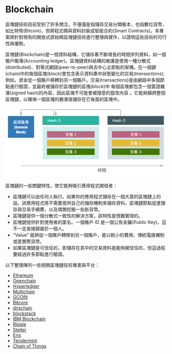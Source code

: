 # Blockchain

區塊鏈技術目前受到了許多關注，不僅僅是指儲存交易分類賬本，也指數位貨幣，如比特幣\(Bitcoin\)，但將程式碼與資料封裝成智能合約\(Smart Contracts\)。本專案將針對現有的開放式原始碼區塊鏈技術進行整理與實作，以證明這些技術的可行性與優勢。

區塊鏈\(Blockchain\)是一個資料結構，它儲存著不斷增長的時間序列資料，如一個賬戶賬簿\(Accounting ledger\)。區塊鏈資料結構的維護是使用一種分散式\(distributed\)、對等式網路\(peer-to-peer\)與去中心主節點的架構。在一個鏈\(chain\)中的每個區塊\(block\)會包含表示資料庫中狀態變化的交易\(_transactions_\); 例如，資金從一個賬戶移轉到另一個賬戶。交易\(transactions\)是由網路中多個節點進行驗證，並最終被儲存於區塊鏈的區塊\(_block_\)中 每個區塊都包含一個簽證雜湊\(signed hash\)的內容，因此區塊不可能會被隨意的竄改內容 。它能夠橫跨整個區塊鏈，以確保一個區塊的雜湊值儲存在它後面的區塊中。

![Blockchain](.gitbook/assets/blockchain.png)

區塊鏈的一些關鍵特性，使它能夠吸引應用程式開發者：

* 區塊鏈可以由任何人執行。如果你的應用程式儲存在一個大眾的區塊鏈上的話，該應用程式將不需要提供自己的儲存機制來儲存資料。區塊鏈節點促進儲存與交易手續費，以及偶爾挖掘一些新貨幣。
* 區塊鏈提供一個分散式一致性的解決方案，該特性是很難實現的。
* 區塊鏈提供針對使用者的匿名。一個賬戶 ID 是一個公有金鑰\(Public Key\)，這不一定直接歸屬於一個人。
* "Value" 能夠從一個賬戶轉移到另一個賬戶，能以較小的費用、傳統電匯機制或是實際貨幣。
* 如果區塊鏈是可信任的，即儲存在其中的交易資料是能夠被信任的，但這過程要經過許多節點進行驗證。

以下整理陳列一些相關區塊鏈技術專案與平台：

* [Ethereum](https://www.ethereum.org/)
* [Openchain](https://www.openchain.org/)
* [Hyperledger](https://www.hyperledger.org/)
* [Multichain](http://www.multichain.com/)
* [GCOIN](http://g-coin.org/learn.html)
* [Bitcore](https://github.com/bitpay/bitcore)
* [dnschain](https://github.com/okTurtles/dnschain)
* [blockstack](http://blockstack.org)
* [IBM Blockchain](http://www.ibm.com/blockchain/)
* [Ripple](https://ripple.com/)
* [Steller](https://www.stellar.org/about/mandate/)
* [Eris](https://erisindustries.com/)
* [Tendermint](http://tendermint.com/)
* [Chain of Things](http://www.chainofthings.com/)

